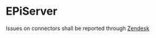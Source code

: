 # EPiServer 

Issues on connectors shall be reported through [Zendesk](https://inriver.zendesk.com)
